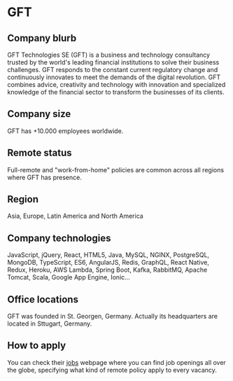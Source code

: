 # GFT

## Company blurb

GFT Technologies SE (GFT) is a business and technology consultancy trusted by the world's leading financial institutions to solve their business challenges. GFT responds to the constant current regulatory change and continuously innovates to meet the demands of the digital revolution. GFT combines advice, creativity and technology with innovation and specialized knowledge of the financial sector to transform the businesses of its clients.

## Company size

GFT has +10.000 employees worldwide.

## Remote status

Full-remote and "work-from-home" policies are common across all regions where GFT has presence.

## Region

Asia, Europe, Latin America and North America

## Company technologies

JavaScript, jQuery, React, HTML5, Java, MySQL, NGINX, PostgreSQL, MongoDB, TypeScript, ES6, AngularJS, Redis, GraphQL, React Native, Redux, Heroku, AWS Lambda, Spring Boot, Kafka, RabbitMQ, Apache Tomcat, Scala, Google App Engine, Ionic...

## Office locations

GFT was founded in St. Georgen, Germany. Actually its headquarters are located in Sttugart, Germany.

## How to apply

You can check their [jobs](https://jobs.gft.com/) webpage where you can find job openings all over the globe, specifying what kind of remote policy apply to every vacancy.
